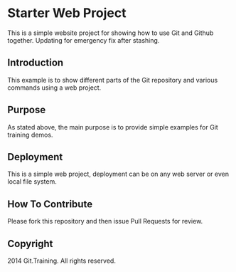 # Starter Web Project

This is a simple website project for showing how to use Git and Github together. Updating for emergency fix after stashing.
## Introduction

This example is to show different parts of the Git repository and various commands using a web project.

## Purpose

As stated above, the main purpose is to provide simple examples for Git training demos.

## Deployment

This is a simple web project, deployment can be on any web server or even local file system.

## How To Contribute

Please fork this repository and then issue Pull Requests for review.

## Copyright

2014 Git.Training. All rights reserved.
